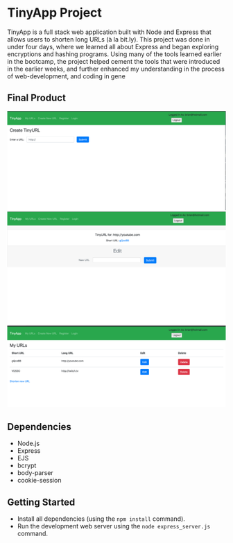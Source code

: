 # TinyApp Project

TinyApp is a full stack web application built with Node and Express that allows users to shorten long URLs (à la bit.ly). This project was done in under four days, where we learned all about Express and began exploring encryptions and hashing programs. Using many of the tools learned earlier in the bootcamp, the project helped cement the tools that were introduced in the earlier weeks, and further enhanced my understanding in the process of web-development, and coding in gene

## Final Product

!["Example of the create url page"](https://github.com/princeton98/tinyapp/blob/master/docs/create_URL.png?raw=true)
!["Edit section for TinyApp"](https://github.com/princeton98/tinyapp/blob/master/docs/edit_page.png?raw=true)
!["The main page, /urls"](https://github.com/princeton98/tinyapp/blob/master/docs/urls_page.png?raw=true)

## Dependencies

- Node.js
- Express
- EJS
- bcrypt
- body-parser
- cookie-session

## Getting Started

- Install all dependencies (using the `npm install` command).
- Run the development web server using the `node express_server.js` command.